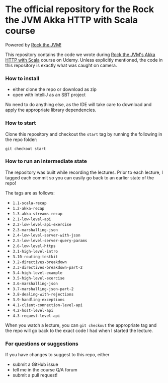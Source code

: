 # The official repository for the Rock the JVM Akka HTTP with Scala course

Powered by [Rock the JVM!](rockthejvm.com)

This repository contains the code we wrote during  [Rock the JVM's Akka HTTP with Scala](https://www.udemy.com/akka-http) course on Udemy. Unless explicitly mentioned, the code in this repository is exactly what was caught on camera.

### How to install
- either clone the repo or download as zip
- open with IntelliJ as an SBT project

No need to do anything else, as the IDE will take care to download and apply the appropriate library dependencies.

### How to start

Clone this repository and checkout the `start` tag by running the following in the repo folder:

```
git checkout start
```

### How to run an intermediate state

The repository was built while recording the lectures. Prior to each lecture, I tagged each commit so you can easily go back to an earlier state of the repo!

The tags are as follows:

* `1.1-scala-recap`
* `1.2-akka-recap`
* `1.3-akka-streams-recap`
* `2.1-low-level-api`
* `2.2-low-level-api-exercise`
* `2.3-marshalling-json`
* `2.4-low-level-server-with-json`
* `2.5-low-level-server-query-params`
* `2.6-low-level-https`
* `3.1-high-level-intro`
* `3.10-routing-testkit`
* `3.2-directives-breakdown`
* `3.3-directives-breakdown-part-2`
* `3.4-high-level-example`
* `3.5-high-level-exercise`
* `3.6-marshalling-json`
* `3.7-marshalling-json-part-2`
* `3.8-dealing-with-rejections`
* `3.9-handling-exceptions`
* `4.1-client-connection-level-api`
* `4.2-host-level-api`
* `4.3-request-level-api`

When you watch a lecture, you can `git checkout` the appropriate tag and the repo will go back to the exact code I had when I started the lecture.

### For questions or suggestions

If you have changes to suggest to this repo, either
- submit a GitHub issue
- tell me in the course Q/A forum
- submit a pull request!

